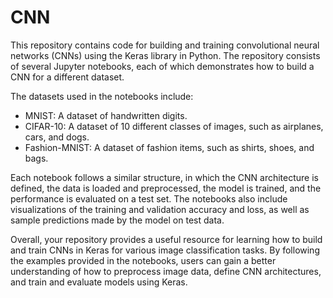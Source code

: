 # CNN
This repository contains code for building and training convolutional neural networks (CNNs) using the Keras library in Python. The repository consists of several Jupyter notebooks, each of which demonstrates how to build a CNN for a different dataset.

The datasets used in the notebooks include:
- MNIST: A dataset of handwritten digits.
- CIFAR-10: A dataset of 10 different classes of images, such as airplanes, cars, and dogs.
- Fashion-MNIST: A dataset of fashion items, such as shirts, shoes, and bags.

Each notebook follows a similar structure, in which the CNN architecture is defined, the data is loaded and preprocessed, the model is trained, and the performance is evaluated on a test set. The notebooks also include visualizations of the training and validation accuracy and loss, as well as sample predictions made by the model on test data.

Overall, your repository provides a useful resource for learning how to build and train CNNs in Keras for various image classification tasks. By following the examples provided in the notebooks, users can gain a better understanding of how to preprocess image data, define CNN architectures, and train and evaluate models using Keras.
